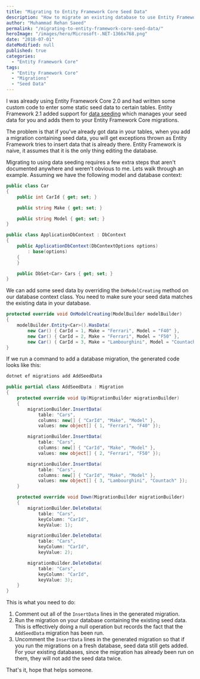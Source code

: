 ```yaml
---
title: "Migrating to Entity Framework Core Seed Data"
description: "How to migrate an existing database to use Entity Framework Core 2.1 Seed Data to insert static data into your tables while using migrations."
author: "Muhammad Rehan Saeed"
permalink: "/migrating-to-entity-framework-core-seed-data/"
heroImage: "/images/hero/Microsoft-.NET-1366x768.png"
date: "2018-07-01"
dateModified: null
published: true
categories:
  - "Entity Framework Core"
tags:
  - "Entity Framework Core"
  - "Migrations"
  - "Seed Data"
---
```


I was already using Entity Framework Core 2.0 and had written some custom code to enter some static seed data to certain tables. Entity Framework 2.1 added support for [data seeding](https://docs.microsoft.com/en-us/ef/core/modeling/data-seeding) which manages your seed data for you and adds them to your Entity Framework Core migrations.

The problem is that if you've already got data in your tables, when you add a migration containing seed data, you will get exceptions thrown as Entity Framework tries to insert data that is already there. Entity Framework is naive, it assumes that it is the only thing editing the database.

Migrating to using data seeding requires a few extra steps that aren't documented anywhere and weren't obvious to me. Lets walk through an example. Assuming we have the following model and database context:

```cs
public class Car
{
    public int CarId { get; set; }

    public string Make { get; set; }

    public string Model { get; set; }
}

public class ApplicationDbContext : DbContext
{
    public ApplicationDbContext(DbContextOptions options)
        : base(options)
    {
    }

    public DbSet<Car> Cars { get; set; }
}
```

We can add some seed data by overriding the `OnModelCreating` method on our database context class. You need to make sure your seed data matches the existing data in your database.

```cs
protected override void OnModelCreating(ModelBuilder modelBuilder)
{
    modelBuilder.Entity<Car>().HasData(
        new Car() { CarId = 1, Make = "Ferrari", Model = "F40" },
        new Car() { CarId = 2, Make = "Ferrari", Model = "F50" },
        new Car() { CarId = 3, Make = "Lambourghini", Model = "Countach" });
}
```

If we run a command to add a database migration, the generated code looks like this:

```powershell
dotnet ef migrations add AddSeedData
```

```cs
public partial class AddSeedData : Migration
{
    protected override void Up(MigrationBuilder migrationBuilder)
    {
        migrationBuilder.InsertData(
            table: "Cars",
            columns: new[] { "CarId", "Make", "Model" },
            values: new object[] { 1, "Ferrari", "F40" });

        migrationBuilder.InsertData(
            table: "Cars",
            columns: new[] { "CarId", "Make", "Model" },
            values: new object[] { 2, "Ferrari", "F50" });

        migrationBuilder.InsertData(
            table: "Cars",
            columns: new[] { "CarId", "Make", "Model" },
            values: new object[] { 3, "Lambourghini", "Countach" });
    }

    protected override void Down(MigrationBuilder migrationBuilder)
    {
        migrationBuilder.DeleteData(
            table: "Cars",
            keyColumn: "CarId",
            keyValue: 1);

        migrationBuilder.DeleteData(
            table: "Cars",
            keyColumn: "CarId",
            keyValue: 2);

        migrationBuilder.DeleteData(
            table: "Cars",
            keyColumn: "CarId",
            keyValue: 3);
    }
}
```

This is what you need to do:

1. Comment out all of the `InsertData` lines in the generated migration.
2. Run the migration on your database containing the existing seed data. This is effectively doing a null operation but records the fact that the `AddSeedData` migration has been run.
3. Uncomment the `InsertData` lines in the generated migration so that if you run the migrations on a fresh database, seed data still gets added. For your existing databases, since the migration has already been run on them, they will not add the seed data twice.

That's it, hope that helps someone.

